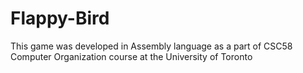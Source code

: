 # Flappy-Bird
This game was developed in Assembly language as a part of CSC58 Computer Organization course at the University of Toronto
